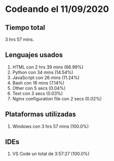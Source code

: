 # Codeando el 11/09/2020

## Tiempo total
3 hrs 57 mins.

## Lenguajes usados
1. HTML con 2 hrs 39 mins (66.99%)
1. Python con 34 mins (14.54%)
1. JavaScript con 26 mins (11.24%)
1. Bash con 16 mins (7.14%)
1. Other con 5 secs (0.04%)
1. Text con 3 secs (0.03%)
1. Nginx configuration file con 2 secs (0.02%)

## Plataformas utilizadas
1. Windows con 3 hrs 57 mins (100.0%)

## IDEs
1. VS Code un total de 3:57:27 (100.0%)
